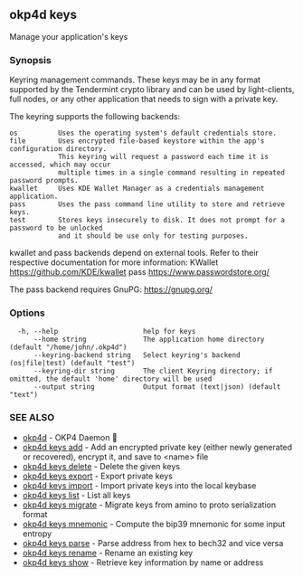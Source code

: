 ## okp4d keys

Manage your application's keys

### Synopsis

Keyring management commands. These keys may be in any format supported by the
Tendermint crypto library and can be used by light-clients, full nodes, or any other application
that needs to sign with a private key.

The keyring supports the following backends:

    os          Uses the operating system's default credentials store.
    file        Uses encrypted file-based keystore within the app's configuration directory.
                This keyring will request a password each time it is accessed, which may occur
                multiple times in a single command resulting in repeated password prompts.
    kwallet     Uses KDE Wallet Manager as a credentials management application.
    pass        Uses the pass command line utility to store and retrieve keys.
    test        Stores keys insecurely to disk. It does not prompt for a password to be unlocked
                and it should be use only for testing purposes.

kwallet and pass backends depend on external tools. Refer to their respective documentation for more
information:
    KWallet     https://github.com/KDE/kwallet
    pass        https://www.passwordstore.org/

The pass backend requires GnuPG: https://gnupg.org/


### Options

```
  -h, --help                     help for keys
      --home string              The application home directory (default "/home/john/.okp4d")
      --keyring-backend string   Select keyring's backend (os|file|test) (default "test")
      --keyring-dir string       The client Keyring directory; if omitted, the default 'home' directory will be used
      --output string            Output format (text|json) (default "text")
```

### SEE ALSO

* [okp4d](okp4d.md)	 - OKP4 Daemon 👹
* [okp4d keys add](okp4d_keys_add.md)	 - Add an encrypted private key (either newly generated or recovered), encrypt it, and save to &lt;name&gt; file
* [okp4d keys delete](okp4d_keys_delete.md)	 - Delete the given keys
* [okp4d keys export](okp4d_keys_export.md)	 - Export private keys
* [okp4d keys import](okp4d_keys_import.md)	 - Import private keys into the local keybase
* [okp4d keys list](okp4d_keys_list.md)	 - List all keys
* [okp4d keys migrate](okp4d_keys_migrate.md)	 - Migrate keys from amino to proto serialization format
* [okp4d keys mnemonic](okp4d_keys_mnemonic.md)	 - Compute the bip39 mnemonic for some input entropy
* [okp4d keys parse](okp4d_keys_parse.md)	 - Parse address from hex to bech32 and vice versa
* [okp4d keys rename](okp4d_keys_rename.md)	 - Rename an existing key
* [okp4d keys show](okp4d_keys_show.md)	 - Retrieve key information by name or address

